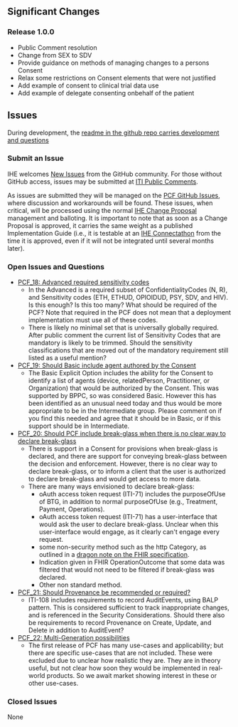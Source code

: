 
## Significant Changes

### Release 1.0.0

- Public Comment resolution
- Change from SEX to SDV
- Provide guidance on methods of managing changes to a persons Consent
- Relax some restrictions on Consent elements that were not justified
- Add example of consent to clinical trial data use
- Add example of delegate consenting onbehalf of the patient

## Issues

During development, the [readme in the github repo carries development and questions](https://github.com/IHE/ITI.PCF/blob/master/README.md)

### Submit an Issue

IHE welcomes [New Issues](https://github.com/IHE/ITI.PCF/issues/new/choose)
from the GitHub community. For those without GitHub access, issues may be
submitted at [ITI Public Comments](https://www.ihe.net/ITI_Public_Comments/).

As issues are submitted they will be managed on the
[PCF GitHub Issues](https://github.com/IHE/ITI.PCF/issues), where discussion and
workarounds will be found. These issues, when critical, will be processed using the normal
[IHE Change Proposal](https://wiki.ihe.net/index.php/Category:CPs) management and balloting.
It is important to note that as soon as a Change Proposal is approved, it carries the same
weight as a published Implementation Guide (i.e., it is testable at an
[IHE Connectathon](https://www.ihe.net/participate/connectathon/) from the time
it is approved, even if it will not be integrated until several months later).

### Open Issues and Questions

- [PCF_18: Advanced required sensitivity codes](https://github.com/IHE/ITI.PCF/issues/18)
  - In the Advanced is a required subset of ConfidentialityCodes (N, R), and Sensitivity codes (ETH, ETHUD, OPIOIDUD, PSY, SDV, and HIV). Is this enough? Is this too many? What should be required of the PCF? Note that required in the PCF does not mean that a deployment implementation must use all of these codes.
  - There is likely no minimal set that is universally globally required. After public comment the current list of Sensitivity Codes that are mandatory is likely to be trimmed.  Should the sensitivity classifications that are moved out of the mandatory requirement still listed as a useful mention?
- [PCF_19: Should Basic include agent authored by the Consent](https://github.com/IHE/ITI.PCF/issues/19)
  - The Basic Explicit Option includes the ability for the Consent to identify a list of agents (device, relatedPerson, Practitioner, or Organization) that would be authorized by the Consent. This was supported by BPPC, so was considered Basic. However this has been identified as an unusual need today and thus would be more appropriate to be in the Intermediate group. Please comment on if you find this needed and agree that it should be in Basic, or if this support should be in Intermediate.
- [PCF_20: Should PCF include break-glass when there is no clear way to declare break-glass](https://github.com/IHE/ITI.PCF/issues/20)
  - There is support in a Consent for provisions when break-glass is declared, and there are support for conveying break-glass between the decision and enforcement. However, there is no clear way to declare break-glass, or to inform a client that the user is authorized to declare break-glass and would get access to more data.
  - There are many ways envisioned to declare break-glass:
    - oAuth access token request (ITI-71) includes the purposeOfUse of BTG, in addition to normal purposeOfUse (e.g., Treatment, Payment, Operations).
    - oAuth access token request (ITI-71) has a user-interface that would ask the user to declare break-glass. Unclear when this user-interface would engage, as it clearly can't engage every request.
    - some non-security method such as the http Category, as outlined in a [dragon note on the FHIR specification](http://hl7.org/fhir/R4/security-labels.html#break-the-glass).
    - Indication given in FHIR OperationOutcome that some data was filtered that would not need to be filtered if break-glass was declared.
    - Other non standard method.
- [PCF_21: Should Provenance be recommended or required?](https://github.com/IHE/ITI.PCF/issues/21)
  - ITI-108 includes requirements to record AuditEvents, using BALP pattern. This is considered sufficient to track inappropriate changes, and is referenced in the Security Considerations. Should there also be requirements to record Provenance on Create, Update, and Delete in addition to AuditEvent?
- [PCF_22: Multi-Generation possibilities](https://github.com/IHE/ITI.PCF/issues/39) 
  - The first release of PCF has many use-cases and applicability; but there are specific use-cases that are not included. These were excluded due to unclear how realistic they are. They are in theory useful, but not clear how soon they would be implemented in real-world products. So we await market showing interest in these or other use-cases.

### Closed Issues

None
